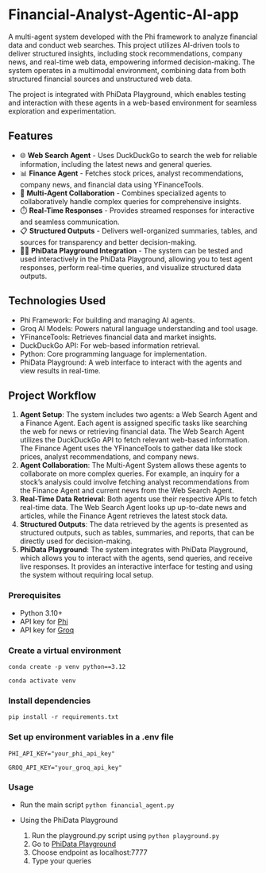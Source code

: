 # Financial-Analyst-Agentic-AI-app

A multi-agent system developed with the Phi framework to analyze financial data and conduct web searches. This project utilizes AI-driven tools to deliver structured insights, including stock recommendations, company news, and real-time web data, empowering informed decision-making. The system operates in a multimodal environment, combining data from both structured financial sources and unstructured web data.

The project is integrated with PhiData Playground, which enables testing and interaction with these agents in a web-based environment for seamless exploration and experimentation.

## Features

- 🌐 **Web Search Agent** - Uses DuckDuckGo to search the web for reliable information, including the latest news and general queries.
- 📊 **Finance Agent** - Fetches stock prices, analyst recommendations, company news, and financial data using YFinanceTools.
- 🤝 **Multi-Agent Collaboration** - Combines specialized agents to collaboratively handle complex queries for comprehensive insights.
- ⏱️ **Real-Time Responses** - Provides streamed responses for interactive and seamless communication.
- 📋 **Structured Outputs** - Delivers well-organized summaries, tables, and sources for transparency and better decision-making.
- 🧑‍💻 **PhiData Playground Integration** - The system can be tested and used interactively in the PhiData Playground, allowing you to test agent responses, perform real-time queries, and visualize structured data outputs.

## Technologies Used

- Phi Framework: For building and managing AI agents.
- Groq AI Models: Powers natural language understanding and tool usage.
- YFinanceTools: Retrieves financial data and market insights.
- DuckDuckGo API: For web-based information retrieval.
- Python: Core programming language for implementation.
- PhiData Playground: A web interface to interact with the agents and view results in real-time.

## Project Workflow

1. **Agent Setup**: The system includes two agents: a Web Search Agent and a Finance Agent. Each agent is assigned specific tasks like searching the web for news or retrieving financial data. The Web Search Agent utilizes the DuckDuckGo API to fetch relevant web-based information. The Finance Agent uses the YFinanceTools to gather data like stock prices, analyst recommendations, and company news.
2. **Agent Collaboration**: The Multi-Agent System allows these agents to collaborate on more complex queries. For example, an inquiry for a stock’s analysis could involve fetching analyst recommendations from the Finance Agent and current news from the Web Search Agent.
3. **Real-Time Data Retrieval**: Both agents use their respective APIs to fetch real-time data. The Web Search Agent looks up up-to-date news and articles, while the Finance Agent retrieves the latest stock data.
4. **Structured Outputs**: The data retrieved by the agents is presented as structured outputs, such as tables, summaries, and reports, that can be directly used for decision-making.
5. **PhiData Playground**: The system integrates with PhiData Playground, which allows you to interact with the agents, send queries, and receive live responses. It provides an interactive interface for testing and using the system without requiring local setup.

### Prerequisites
- Python 3.10+
- API key for [Phi](https://www.phidata.com/)
- API key for [Groq](https://groq.com/)

### Create a virtual environment
`conda create -p venv python==3.12`

`conda activate venv`

### Install dependencies
`pip install -r requirements.txt`

### Set up environment variables in a .env file
`PHI_API_KEY="your_phi_api_key"`

`GROQ_API_KEY="your_groq_api_key"`

### Usage
- Run the main script
  `python financial_agent.py`

- Using the PhiData Playground
  1. Run the playground.py script using `python playground.py`
  2. Go to [PhiData Playground](https://www.phidata.app/playground/chat)
  3. Choose endpoint as localhost:7777
  4. Type your queries




